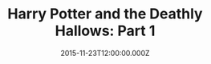 ---
title: "Harry Potter and the Deathly Hallows: Part 1"
year: 2010
date: 2015-11-23T12:00:00.000Z
permalink: /almanac/movies/2015-11-23-harry-potter-and-the-deathly-hallows-part-1/index.html
rating: 3
---